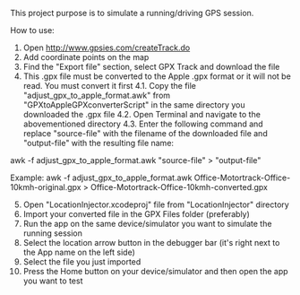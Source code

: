 This project purpose is to simulate a running/driving GPS session.

How to use:
1. Open http://www.gpsies.com/createTrack.do
2. Add coordinate points on the map
3. Find the "Export file" section, select GPX Track and download the file
4. This .gpx file must be converted to the Apple .gpx format or it will not be read. You must convert it first
4.1. Copy the file "adjust_gpx_to_apple_format.awk" from "GPXtoAppleGPXconverterScript" in the same directory you downloaded the .gpx file
4.2. Open Terminal and navigate to the abovementioned directory
4.3. Enter the following command and replace "source-file" with the filename of the downloaded file and "output-file" with the resulting file name:

awk -f adjust_gpx_to_apple_format.awk "source-file" > "output-file"

Example: awk -f adjust_gpx_to_apple_format.awk Office-Motortrack-Office-10kmh-original.gpx > Office-Motortrack-Office-10kmh-converted.gpx

5. Open "LocationInjector.xcodeproj" file from "LocationInjector" directory
6. Import your converted file in the GPX Files folder (preferably)
7. Run the app on the same device/simulator you want to simulate the running session
8. Select the location arrow button in the debugger bar (it's right next to the App name on the left side)
9. Select the file you just imported
10. Press the Home button on your device/simulator and then open the app you want to test
